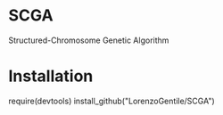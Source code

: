# SCGA
Structured-Chromosome Genetic Algorithm
# Installation 
require(devtools)
install_github("LorenzoGentile/SCGA")
